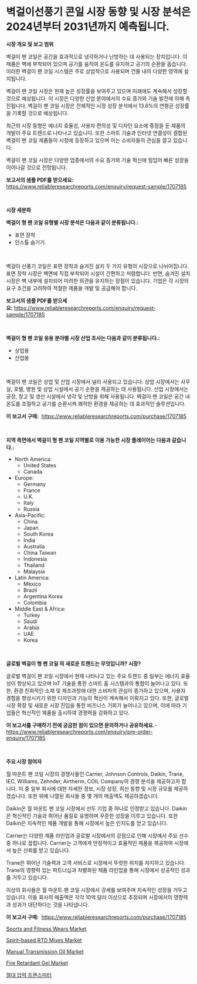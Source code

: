 <p><h1>벽걸이선풍기 콘일 시장 동향 및 시장 분석은 2024년부터 2031년까지 예측됩니다.</h1></p><p><strong>시장 개요 및 보고 범위</strong></p>
<p><p>벽걸이 팬 코일은 공간을 효과적으로 냉각하거나 난방하는 데 사용되는 장치입니다. 이 제품은 벽에 부착되어 있으며 공기를 움직여 온도를 유지하고 공기의 순환을 돕습니다. 이러한 벽걸이 팬 코일 시스템은 주로 상업적으로 사용되며 건물 내의 다양한 영역에 설치됩니다.</p><p>벽걸이 팬 코일 시장은 현재 높은 성장률을 보여주고 있으며 미래에도 계속해서 성장할 것으로 예상됩니다. 이 시장은 다양한 산업 분야에서의 수요 증가와 기술 발전에 의해 촉진됩니다. 벽걸이 팬 코일 시장은 전체적인 시장 성장 분석에서 13.6%의 연평균 성장률을 기록할 것으로 예상됩니다.</p><p>최근의 시장 동향은 에너지 효율성, 사용자 편의성 및 디자인 요소에 중점을 둔 제품의 개발이 주요 트렌드로 나타나고 있습니다. 또한 스마트 기술과 인터넷 연결성이 결합된 벽걸이 팬 코일 제품들이 시장에 등장하고 있으며 이는 소비자들의 관심을 끌고 있습니다. </p><p>벽걸이 팬 코일 시장은 다양한 업종에서의 수요 증가와 기술 혁신에 힘입어 빠른 성장을 이어나갈 것으로 전망됩니다.</p></p>
<p><strong>보고서의 샘플 PDF를 받으세요:</strong> <a href="https://www.reliableresearchreports.com/enquiry/request-sample/1707185">https://www.reliableresearchreports.com/enquiry/request-sample/1707185</a></p>
<p>&nbsp;</p>
<p><strong>시장 세분화</strong></p>
<p><strong>벽걸이 형 팬 코일 유형별 시장 분석은 다음과 같이 분류됩니다.:</strong></p>
<p><ul><li>표면 장착</li><li>인스톨 숨기기</li></ul></p>
<p>&nbsp;</p>
<p><p>벽걸이 선풍기 코일은 표면 장착과 숨겨진 설치 두 가지 유형의 시장으로 나뉘어집니다. 표면 장착 시장은 벽면에 직접 부착되어 시설이 간편하고 저렴합니다. 반면, 숨겨진 설치 시장은 벽 내부에 설치되어 미려한 외관을 유지하는 장점이 있습니다. 기업은 각 시장의 요구 조건을 고려하여 적절한 제품을 개발 및 공급해야 합니다.</p></p>
<p><strong>보고서의 샘플 PDF를 받으세요:</strong>&nbsp;<a href="https://www.reliableresearchreports.com/enquiry/request-sample/1707185">https://www.reliableresearchreports.com/enquiry/request-sample/1707185</a></p>
<p>&nbsp;</p>
<p><strong> 벽걸이 형 팬 코일 응용 분야별 시장 산업 조사는 다음과 같이 분류됩니다.:</strong></p>
<p><ul><li>상업용</li><li>산업용</li></ul></p>
<p>&nbsp;</p>
<p><p>벽걸이 팬 코일은 상업 및 산업 시장에서 널리 사용되고 있습니다. 상업 시장에서는 사무실, 호텔, 병원 및 상업 시설에서 공기 순환을 제공하는 데 사용됩니다. 산업 시장에서는 공장, 창고 및 생산 시설에서 냉각 및 난방을 위해 사용됩니다. 벽걸이 팬 코일은 공간 내 온도를 조절하고 공기를 순환시켜 쾌적한 환경을 제공하는 데 효과적인 솔루션입니다.</p></p>
<p><strong>이 보고서 구매:</strong>&nbsp; <a href="https://www.reliableresearchreports.com/purchase/1707185">https://www.reliableresearchreports.com/purchase/1707185</a></p>
<p>&nbsp;</p>
<p><strong>지역 측면에서 벽걸이 형 팬 코일 지역별로 이용 가능한 시장 플레이어는 다음과 같습니다.:</strong></p>
<p><ul>
    <li>
        North America:
        <ul>
            <li>United States</li>
            <li>Canada</li>
        </ul>
    </li>
    <li>
        Europe:
        <ul>
            <li>Germany</li>
            <li>France</li>
            <li>U.K.</li>
            <li>Italy</li>
            <li>Russia</li>
        </ul>
    </li>
    <li>
        Asia-Pacific:
        <ul>
            <li>China</li>
            <li>Japan</li>
            <li>South Korea</li>
            <li>India</li>
            <li>Australia</li>
            <li>China Taiwan</li>
            <li>Indonesia</li>
            <li>Thailand</li>
            <li>Malaysia</li>
        </ul>
    </li>
    <li>
        Latin America:
        <ul>
            <li>Mexico</li>
            <li>Brazil</li>
            <li>Argentina Korea</li>
            <li>Colombia</li>
        </ul>
    </li>
    <li>
        Middle East & Africa:
        <ul>
            <li>Turkey</li>
            <li>Saudi</li>
            <li>Arabia</li>
            <li>UAE</li>
            <li>Korea</li>
        </ul>
    </li>
    </ul></p>
<p>&nbsp;</p>
<p><strong>글로벌 벽걸이 형 팬 코일 의 새로운 트렌드는 무엇입니까? 시장?</strong></p>
<p><p>글로벌 벽걸이 팬 코일 시장에서 현재 나타나고 있는 주요 트렌드 중 일부는 에너지 효율성이 향상되고 있으며 IoT 기술을 통한 스마트 홈 시스템과의 통합이 늘어나고 있다. 또한, 환경 친화적인 소재 및 제조과정에 대한 소비자의 관심이 증가하고 있으며, 사용자 경험을 향상시키기 위한 디자인과 기능의 혁신이 계속해서 이뤄지고 있다. 또한, 글로벌 시장 확장 및 새로운 시장 진입을 통한 비즈니스 기회가 늘어나고 있으며, 이에 따라 기업들은 혁신적인 제품을 출시하여 경쟁력을 강화하고 있다.</p></p>
<p><strong>이 보고서를 구매하기 전에 궁금한 점이 있으면 문의하거나 공유하세요.</strong>- <a href="https://www.reliableresearchreports.com/enquiry/pre-order-enquiry/1707185">https://www.reliableresearchreports.com/enquiry/pre-order-enquiry/1707185</a></p>
<p>&nbsp;</p>
<p><strong>주요 시장 참여자</strong></p>
<p><p>월 마운트 팬 코일 시장의 경쟁사들인 Carrier, Johnson Controls, Daikin, Trane, IEC, Williams, Zehnder, Airtherm, COIL Company의 경쟁 분석을 제공하고자 합니다. 이 중 일부 회사에 대한 자세한 정보, 시장 성장, 최신 동향 및 시장 규모를 제공하겠습니다. 또한 위에 나열된 회사들 중 몇 개의 매출액도 제공하겠습니다.</p><p>Daikin은 월 마운트 팬 코일 시장에서 선두 기업 중 하나로 인정받고 있습니다. Daikin은 혁신적인 기술과 뛰어난 품질로 유명하며 꾸준한 성장을 이루고 있습니다. 또한 Daikin은 지속적인 제품 개발을 통해 시장에서 높은 인지도를 얻고 있습니다.</p><p>Carrier는 다양한 제품 라인업과 글로벌 시장에서의 강점으로 인해 시장에서 주요 선수 중 하나로 꼽힙니다. Carrier는 고객에게 안정적이고 효율적인 제품을 제공하여 시장에서 높은 신뢰를 받고 있습니다.</p><p>Trane은 뛰어난 기술력과 고객 서비스로 시장에서 뚜렷한 위치를 차지하고 있습니다. Trane의 영향력 있는 파트너십과 차별화된 제품 라인업을 통해 시장에서 성공적인 성과를 거두고 있습니다.</p><p>이상의 회사들은 월 마운트 팬 코일 시장에서 강세를 보여주며 지속적인 성장을 거두고 있습니다. 이들 회사의 매출액은 각각 10억 달러 이상으로 추정되며 시장에서의 영향력과 성과가 대단하다는 것을 나타냅니다.</p></p>
<p><strong>이 보고서 구매:</strong>&nbsp;&nbsp;<a href="https://www.reliableresearchreports.com/purchase/1707185">https://www.reliableresearchreports.com/purchase/1707185</a></p>
<p><p><a href="https://issuu.com/reportprime-2/docs/sports-and-fitness-wears-market-size-2030.pptx">Sports and Fitness Wears Market</a></p><p><a href="https://issuu.com/reportprime-2/docs/spirit-based-rtd-mixes-market-size-2030.pptx">Spirit-based RTD Mixes Market</a></p><p><a href="https://github.com/mauripalmi/Market-Research-Report-List-2/blob/main/manual-transmission-oil-market.md">Manual Transmission Oil Market</a></p><p><a href="https://github.com/gulaimolin/Market-Research-Report-List-3/blob/main/fire-retardant-gel-market.md">Fire Retardant Gel Market</a></p><p><a href="https://github.com/vs019sa3m8x/Market-Research-Report-List-1/blob/main/8150958193843.md">절대 압력 트랜스미터</a></p></p>
